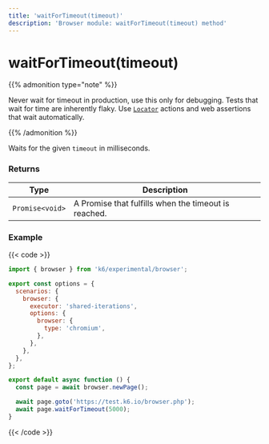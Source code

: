 ```yaml
---
title: 'waitForTimeout(timeout)'
description: 'Browser module: waitForTimeout(timeout) method'
---
```


# waitForTimeout(timeout)

{{% admonition type="note" %}}

Never wait for timeout in production, use this only for debugging. Tests that wait for time are inherently flaky. Use [`Locator`](https://grafana.com/docs/k6/<K6_VERSION>/javascript-api/k6-experimental/browser/locator/) actions and web assertions that wait automatically.

{{% /admonition %}}

Waits for the given `timeout` in milliseconds.

### Returns

| Type            | Description                                          |
| --------------- | ---------------------------------------------------- |
| `Promise<void>` | A Promise that fulfills when the timeout is reached. |

### Example

{{< code >}}

```javascript
import { browser } from 'k6/experimental/browser';

export const options = {
  scenarios: {
    browser: {
      executor: 'shared-iterations',
      options: {
        browser: {
          type: 'chromium',
        },
      },
    },
  },
};

export default async function () {
  const page = await browser.newPage();

  await page.goto('https://test.k6.io/browser.php');
  await page.waitForTimeout(5000);
}
```

{{< /code >}}

